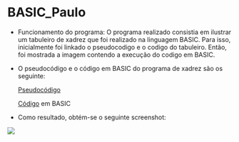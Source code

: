 # BASIC_Paulo
- Funcionamento do programa:
O programa realizado consistia em ilustrar um tabuleiro de xadrez que foi realizado na linguagem BASIC. Para isso, inicialmente foi linkado o pseudocodigo e o codigo do tabuleiro. Então, foi mostrada a imagem contendo a execução do codigo em BASIC.

- O pseudocódigo e o código em BASIC do programa de xadrez são os seguinte:

  [Pseudocódigo](https://github.com/ProgramacaoEE2020/BASIC_Paulo/blob/master/Codigos/Pseudoc%C3%B3digo_ChessTable.txt)

  [Código](https://github.com/ProgramacaoEE2020/BASIC_Paulo/blob/master/Codigos/ChessTable_BASIC.txt) em BASIC

- Como resultado, obtém-se o seguinte screenshot:

![](ChessTable_BASIC.png)
